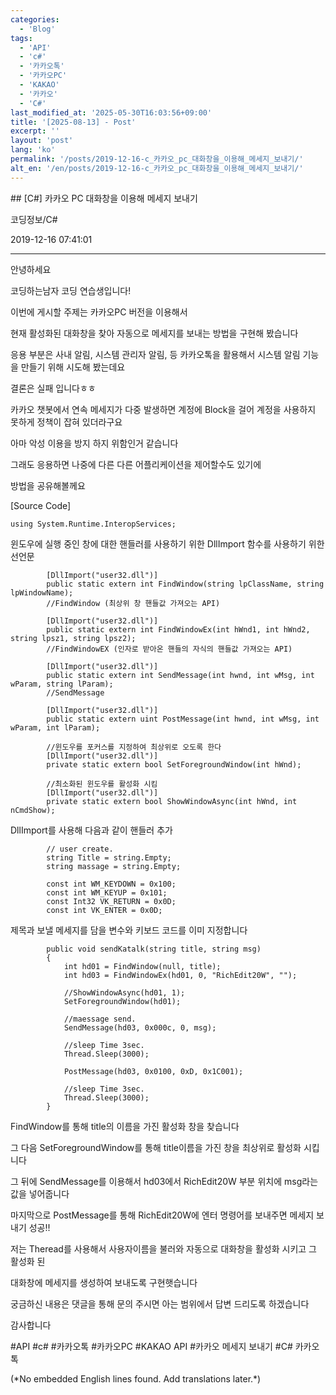 ```yaml
---
categories:
  - 'Blog'
tags:
  - 'API'
  - 'c#'
  - '카카오톡'
  - '카카오PC'
  - 'KAKAO'
  - '카카오'
  - 'C#'
last_modified_at: '2025-05-30T16:03:56+09:00'
title: '[2025-08-13] - Post'
excerpt: ''
layout: 'post'
lang: 'ko'
permalink: '/posts/2019-12-16-c_카카오_pc_대화창을_이용해_메세지_보내기/'
alt_en: '/en/posts/2019-12-16-c_카카오_pc_대화창을_이용해_메세지_보내기/'
---
```


<div class="lang-panel lang-ko" lang="ko">
## [C#] 카카오 PC 대화창을 이용해 메세지 보내기

코딩정보/C#

2019-12-16 07:41:01

* * *

안녕하세요

코딩하는남자 코딩 연습생입니다!

이번에 게시할 주제는 카카오PC 버전을 이용해서

현재 활성화된 대화창을 찾아 자동으로 메세지를 보내는 방법을 구현해 봤습니다

응용 부분은 사내 알림, 시스템 관리자 알림, 등 카카오톡을 활용해서 시스템 알림 기능을 만들기 위해 시도해 봤는데요

결론은 실패 입니다ㅎㅎ

카카오 챗봇에서 연속 메세지가 다중 발생하면 계정에 Block을 걸어 계정을 사용하지 못하게 정책이 잡혀 있더라구요

아마 악성 이용을 방지 하지 위함인거 같습니다

그래도 응용하면 나중에 다른 다른 어플리케이션을 제어할수도 있기에

방법을 공유해볼께요

[Source Code]

    
    
    using System.Runtime.InteropServices;

윈도우에 실행 중인 창에 대한 핸들러를 사용하기 위한 DllImport 함수를 사용하기 위한 선언문

    
    
            [DllImport("user32.dll")]
            public static extern int FindWindow(string lpClassName, string lpWindowName);
            //FindWindow (최상위 창 핸들값 가져오는 API)
    
            [DllImport("user32.dll")]
            public static extern int FindWindowEx(int hWnd1, int hWnd2, string lpsz1, string lpsz2);
            //FindWindowEX (인자로 받아온 핸들의 자식의 핸들값 가져오는 API)
    
            [DllImport("user32.dll")]
            public static extern int SendMessage(int hwnd, int wMsg, int wParam, string lParam);
            //SendMessage
    
            [DllImport("user32.dll")]
            public static extern uint PostMessage(int hwnd, int wMsg, int wParam, int lParam);
            
            //윈도우를 포커스를 지정하여 최상위로 오도록 한다
            [DllImport("user32.dll")]
            private static extern bool SetForegroundWindow(int hWnd);
    
            //최소화된 윈도우를 활성화 시킴
            [DllImport("user32.dll")]
            private static extern bool ShowWindowAsync(int hWnd, int nCmdShow);

DllImport를 사용해 다음과 같이 핸들러 추가

    
    
            // user create.
            string Title = string.Empty;
            string massage = string.Empty;
    
            const int WM_KEYDOWN = 0x100;
            const int WM_KEYUP = 0x101;
            const Int32 VK_RETURN = 0x0D;
            const int VK_ENTER = 0x0D;

제목과 보낼 메세지를 담을 변수와 키보드 코드를 이미 지정합니다

    
    
            public void sendKatalk(string title, string msg)
            {
                int hd01 = FindWindow(null, title);
                int hd03 = FindWindowEx(hd01, 0, "RichEdit20W", "");
    
                //ShowWindowAsync(hd01, 1);
                SetForegroundWindow(hd01);
    
                //maessage send.
                SendMessage(hd03, 0x000c, 0, msg);
    
                //sleep Time 3sec.
                Thread.Sleep(3000);
    
                PostMessage(hd03, 0x0100, 0xD, 0x1C001);
    
                //sleep Time 3sec.
                Thread.Sleep(3000);
            }

FindWindow를 통해 title의 이름을 가진 활성화 창을 찾습니다

그 다음 SetForegroundWindow를 통해 title이름을 가진 창을 최상위로 활성화 시킵니다

그 뒤에 SendMessage를 이용해서 hd03에서 RichEdit20W 부분 위치에 msg라는 값을 넣어줍니다

마지막으로 PostMessage를 통해 RichEdit20W에 엔터 명령어를 보내주면 메세지 보내기 성공!!

저는 Theread를 사용해서 사용자이름을 불러와 자동으로 대화창을 활성화 시키고 그 활성화 된

대화창에 메세지를 생성하여 보내도록 구현햇습니다

궁금하신 내용은 댓글을 통해 문의 주시면 아는 범위에서 답변 드리도록 하겠습니다

감사합니다

  

#API #c# #카카오톡 #카카오PC #KAKAO API #카카오 메세지 보내기 #C# 카카오톡


</div>
<div class="lang-panel lang-en" lang="en">
(*No embedded English lines found. Add translations later.*)

</div>
